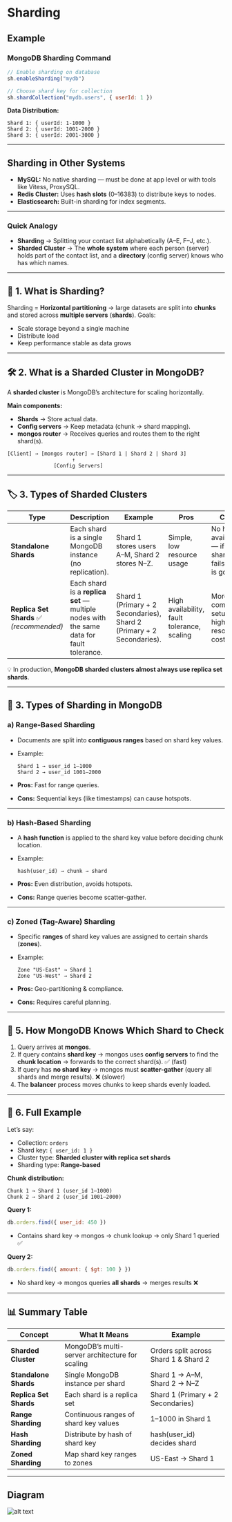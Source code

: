 # Sharding

## **Example**

### MongoDB Sharding Command

```javascript
// Enable sharding on database
sh.enableSharding("mydb")

// Choose shard key for collection
sh.shardCollection("mydb.users", { userId: 1 })
```

**Data Distribution:**

```
Shard 1: { userId: 1-1000 }
Shard 2: { userId: 1001-2000 }
Shard 3: { userId: 2001-3000 }
```

---

## **Sharding in Other Systems**

* **MySQL:** No native sharding — must be done at app level or with tools like Vitess, ProxySQL.
* **Redis Cluster:** Uses **hash slots** (0–16383) to distribute keys to nodes.
* **Elasticsearch:** Built-in sharding for index segments.

---

### **Quick Analogy**

* **Sharding** → Splitting your contact list alphabetically (A–E, F–J, etc.).
* **Sharded Cluster** → The **whole system** where each person (server) holds part of the contact list, and a **directory** (config server) knows who has which names.

---

## **📌 1. What is Sharding?**

Sharding = **Horizontal partitioning** → large datasets are split into **chunks** and stored across **multiple servers** (**shards**).
Goals:

* Scale storage beyond a single machine
* Distribute load
* Keep performance stable as data grows

---

## **🛠 2. What is a Sharded Cluster in MongoDB?**

A **sharded cluster** is MongoDB’s architecture for scaling horizontally.

**Main components:**

* **Shards** → Store actual data.
* **Config servers** → Keep metadata (chunk → shard mapping).
* **mongos router** → Receives queries and routes them to the right shard(s).

```
[Client] → [mongos router] → [Shard 1 | Shard 2 | Shard 3]
                     ↑
               [Config Servers]
```

---

## **🏷 3. Types of Sharded Clusters**

| Type                                     | Description                                                                              | Example                                                               | Pros                                        | Cons                                                    |
| ---------------------------------------- | ---------------------------------------------------------------------------------------- | --------------------------------------------------------------------- | ------------------------------------------- | ------------------------------------------------------- |
| **Standalone Shards**                    | Each shard is a single MongoDB instance (no replication).                                | Shard 1 stores users A–M, Shard 2 stores N–Z.                         | Simple, low resource usage                  | No high availability — if one shard fails, data is gone |
| **Replica Set Shards** ✅ *(recommended)* | Each shard is a **replica set** — multiple nodes with the same data for fault tolerance. | Shard 1 (Primary + 2 Secondaries), Shard 2 (Primary + 2 Secondaries). | High availability, fault tolerance, scaling | More complex setup, higher resource cost                |

💡 In production, **MongoDB sharded clusters almost always use replica set shards**.

---

## **🔑 3. Types of Sharding in MongoDB**

### **a) Range-Based Sharding**

* Documents are split into **contiguous ranges** based on shard key values.
* Example:

  ```
  Shard 1 → user_id 1–1000
  Shard 2 → user_id 1001–2000
  ```

* **Pros:** Fast for range queries.
* **Cons:** Sequential keys (like timestamps) can cause hotspots.

---

### **b) Hash-Based Sharding**

* A **hash function** is applied to the shard key value before deciding chunk location.
* Example:

  ```
  hash(user_id) → chunk → shard
  ```

* **Pros:** Even distribution, avoids hotspots.
* **Cons:** Range queries become scatter-gather.

---

### **c) Zoned (Tag-Aware) Sharding**

* Specific **ranges** of shard key values are assigned to certain shards (**zones**).
* Example:

  ```
  Zone "US-East" → Shard 1
  Zone "US-West" → Shard 2
  ```

* **Pros:** Geo-partitioning & compliance.
* **Cons:** Requires careful planning.

---

## **📍 5. How MongoDB Knows Which Shard to Check**

1. Query arrives at **mongos**.
2. If query contains **shard key** → mongos uses **config servers** to find the **chunk location** → forwards to the correct shard(s). ✅ (fast)
3. If query has **no shard key** → mongos must **scatter-gather** (query all shards and merge results). ❌ (slower)
4. The **balancer** process moves chunks to keep shards evenly loaded.

---

## **📌 6. Full Example**

Let’s say:

* Collection: `orders`
* Shard key: `{ user_id: 1 }`
* Cluster type: **Sharded cluster with replica set shards**
* Sharding type: **Range-based**

**Chunk distribution:**

```
Chunk 1 → Shard 1 (user_id 1–1000)
Chunk 2 → Shard 2 (user_id 1001–2000)
```

**Query 1:**

```js
db.orders.find({ user_id: 450 })
```

* Contains shard key → mongos → chunk lookup → only Shard 1 queried ✅

**Query 2:**

```js
db.orders.find({ amount: { $gt: 100 } })
```

* No shard key → mongos queries **all shards** → merges results ❌

---

## **📊 Summary Table**

| Concept                | What It Means                                   | Example                               |
| ---------------------- | ----------------------------------------------- | ------------------------------------- |
| **Sharded Cluster**    | MongoDB’s multi-server architecture for scaling | Orders split across Shard 1 & Shard 2 |
| **Standalone Shards**  | Single MongoDB instance per shard               | Shard 1 → A–M, Shard 2 → N–Z          |
| **Replica Set Shards** | Each shard is a replica set                     | Shard 1 (Primary + 2 Secondaries)     |
| **Range Sharding**     | Continuous ranges of shard key values           | 1–1000 in Shard 1                     |
| **Hash Sharding**      | Distribute by hash of shard key                 | hash(user\_id) decides shard          |
| **Zoned Sharding**     | Map shard key ranges to zones                   | US-East → Shard 1                     |

---
## Diagram

![alt text](/Assets/shards.png)